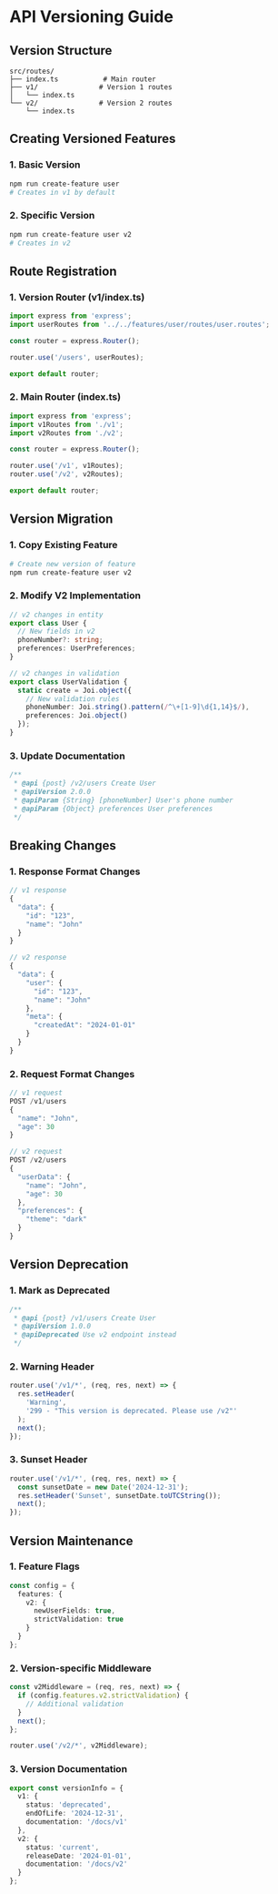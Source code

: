 # API Versioning Guide

## Version Structure

```
src/routes/
├── index.ts           # Main router
├── v1/               # Version 1 routes
│   └── index.ts
└── v2/               # Version 2 routes
    └── index.ts
```

## Creating Versioned Features

### 1. Basic Version
```bash
npm run create-feature user
# Creates in v1 by default
```

### 2. Specific Version
```bash
npm run create-feature user v2
# Creates in v2
```

## Route Registration

### 1. Version Router (v1/index.ts)
```typescript
import express from 'express';
import userRoutes from '../../features/user/routes/user.routes';

const router = express.Router();

router.use('/users', userRoutes);

export default router;
```

### 2. Main Router (index.ts)
```typescript
import express from 'express';
import v1Routes from './v1';
import v2Routes from './v2';

const router = express.Router();

router.use('/v1', v1Routes);
router.use('/v2', v2Routes);

export default router;
```

## Version Migration

### 1. Copy Existing Feature
```bash
# Create new version of feature
npm run create-feature user v2
```

### 2. Modify V2 Implementation
```typescript
// v2 changes in entity
export class User {
  // New fields in v2
  phoneNumber?: string;
  preferences: UserPreferences;
}

// v2 changes in validation
export class UserValidation {
  static create = Joi.object({
    // New validation rules
    phoneNumber: Joi.string().pattern(/^\+[1-9]\d{1,14}$/),
    preferences: Joi.object()
  });
}
```

### 3. Update Documentation
```typescript
/**
 * @api {post} /v2/users Create User
 * @apiVersion 2.0.0
 * @apiParam {String} [phoneNumber] User's phone number
 * @apiParam {Object} preferences User preferences
 */
```

## Breaking Changes

### 1. Response Format Changes
```typescript
// v1 response
{
  "data": {
    "id": "123",
    "name": "John"
  }
}

// v2 response
{
  "data": {
    "user": {
      "id": "123",
      "name": "John"
    },
    "meta": {
      "createdAt": "2024-01-01"
    }
  }
}
```

### 2. Request Format Changes
```typescript
// v1 request
POST /v1/users
{
  "name": "John",
  "age": 30
}

// v2 request
POST /v2/users
{
  "userData": {
    "name": "John",
    "age": 30
  },
  "preferences": {
    "theme": "dark"
  }
}
```

## Version Deprecation

### 1. Mark as Deprecated
```typescript
/**
 * @api {post} /v1/users Create User
 * @apiVersion 1.0.0
 * @apiDeprecated Use v2 endpoint instead
 */
```

### 2. Warning Header
```typescript
router.use('/v1/*', (req, res, next) => {
  res.setHeader(
    'Warning',
    '299 - "This version is deprecated. Please use /v2"'
  );
  next();
});
```

### 3. Sunset Header
```typescript
router.use('/v1/*', (req, res, next) => {
  const sunsetDate = new Date('2024-12-31');
  res.setHeader('Sunset', sunsetDate.toUTCString());
  next();
});
```

## Version Maintenance

### 1. Feature Flags
```typescript
const config = {
  features: {
    v2: {
      newUserFields: true,
      strictValidation: true
    }
  }
};
```

### 2. Version-specific Middleware
```typescript
const v2Middleware = (req, res, next) => {
  if (config.features.v2.strictValidation) {
    // Additional validation
  }
  next();
};

router.use('/v2/*', v2Middleware);
```

### 3. Version Documentation
```typescript
export const versionInfo = {
  v1: {
    status: 'deprecated',
    endOfLife: '2024-12-31',
    documentation: '/docs/v1'
  },
  v2: {
    status: 'current',
    releaseDate: '2024-01-01',
    documentation: '/docs/v2'
  }
};
``` 